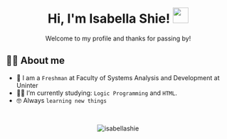 <h1 align="center">Hi, I'm Isabella Shie! <img src="https://media.giphy.com/media/hvRJCLFzcasrR4ia7z/giphy.gif" width="35"></h1>

<p align="center">

<p align="center"> 
	Welcome to my profile and thanks for passing by!
</p>
	
## :woman_technologist:  About me
- :school: I am a `Freshman` at Faculty of Systems Analysis and Development at Uninter
- :woman_student: I’m currently studying: `Logic Programming` and `HTML`.
- :nerd_face: Always `learning new things`
</p>


<br>

<p align="center"> 
	<img src="https://komarev.com/ghpvc/?username=isabellashie&label=Profile%20views&color=0e75b6&style=plastic" alt="isabellashie" /> 
	</a>
</p>

